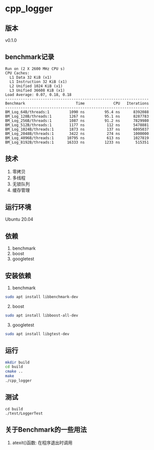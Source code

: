 # cpp_logger

## 版本
v0.1.0

## benchmark记录

```
Run on (2 X 2600 MHz CPU s)
CPU Caches:
  L1 Data 32 KiB (x1)
  L1 Instruction 32 KiB (x1)
  L2 Unified 1024 KiB (x1)
  L3 Unified 36608 KiB (x1)
Load Average: 0.07, 0.18, 0.18
-----------------------------------------------------------------
Benchmark                       Time             CPU   Iterations
-----------------------------------------------------------------
BM_Log_64B/threads:1         1090 ns         95.4 ns      8392088
BM_Log_128B/threads:1        1267 ns         95.1 ns      8287783
BM_Log_256B/threads:1        1087 ns         91.2 ns      7829980
BM_Log_512B/threads:1        1177 ns          112 ns      5478881
BM_Log_1024B/threads:1       1873 ns          137 ns      6095037
BM_Log_2048B/threads:1       3422 ns          274 ns      1000000
BM_Log_4096B/threads:1      10795 ns          613 ns      1027819
BM_Log_8192B/threads:1      16333 ns         1233 ns       515351
```

## 技术

1. 零拷贝
2. 多线程
3. 无锁队列
4. 缓存管理

## 运行环境

Ubuntu 20.04

## 依赖

1. benchmark
2. boost
3. googletest

## 安装依赖

1. benchmark

```bash
sudo apt install libbenchmark-dev
```

2. boost

```bash
sudo apt install libboost-all-dev
```

3. googletest

```bash
sudo apt install libgtest-dev
```



## 运行

```bash
mkdir build
cd build
cmake ..
make
./cpp_logger
```

## 测试

```
cd build
./test/LoggerTest
```

## 关于Benchmark的一些用法
1. atexit()函数: 在程序退出时调用